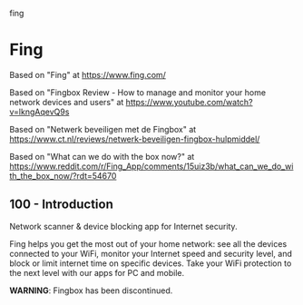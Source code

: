 fing
# Fing

Based on "Fing" at https://www.fing.com/

Based on "Fingbox Review - How to manage and monitor your home network devices and users" at https://www.youtube.com/watch?v=lkngAqevQ9s

Based on "Netwerk beveiligen met de Fingbox" at https://www.ct.nl/reviews/netwerk-beveiligen-fingbox-hulpmiddel/

Based on "What can we do with the box now?" at https://www.reddit.com/r/Fing_App/comments/15uiz3b/what_can_we_do_with_the_box_now/?rdt=54670

## 100 - Introduction

Network scanner & device blocking app for Internet security.

Fing helps you get the most out of your home network: see all the devices connected to your WiFi, monitor your Internet speed and security level, and block or limit internet time on specific devices. Take your WiFi protection to the next level with our apps for PC and mobile.

**WARNING**: Fingbox has been discontinued.
